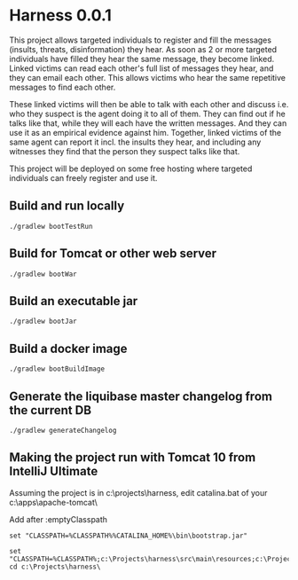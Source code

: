 # Harness 0.0.1
This project allows targeted individuals to register and fill the messages (insults, threats, disinformation) they hear. As soon as 2 or more targeted individuals have filled they hear the same message, they become linked.
Linked victims can read each other's full list of messages they hear, and they can email each other.
This allows victims who hear the same repetitive messages to find each other.

These linked victims will then be able to talk with each other and discuss i.e. who they suspect is the agent doing it to all of them. They can find out if he talks like that, while they will each have the written messages. And they can use it as an empirical evidence against him. Together, linked victims of the same agent can report it incl. the insults they hear, and including any witnesses they find that the person they suspect talks like that.

This project will be deployed on some free hosting where targeted individuals can freely register and use it.

## Build and run locally

```
./gradlew bootTestRun
```

## Build for Tomcat or other web server

```
./gradlew bootWar
```

## Build an executable jar

```
./gradlew bootJar
```

## Build a docker image

```
./gradlew bootBuildImage
```

## Generate the liquibase master changelog from the current DB

```
./gradlew generateChangelog
```

## Making the project run with Tomcat 10 from IntelliJ Ultimate

Assuming the project is in c:\projects\harness, edit catalina.bat of your c:\apps\apache-tomcat\

Add after :emptyClasspath

```
set "CLASSPATH=%CLASSPATH%%CATALINA_HOME%\bin\bootstrap.jar"

set "CLASSPATH=%CLASSPATH%;c:\Projects\harness\src\main\resources;c:\Projects\harness\src\main\resources\templates;c:\Projects\harness;c:\Projects\harness\src\main"
cd c:\Projects\harness\
```

